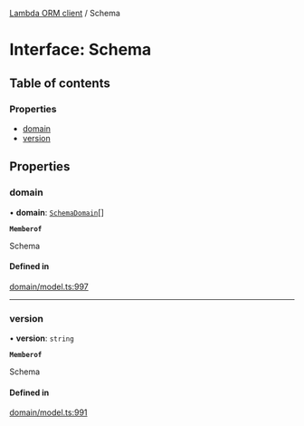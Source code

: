 [Lambda ORM client](../README.md) / Schema

# Interface: Schema

## Table of contents

### Properties

- [domain](Schema.md#domain)
- [version](Schema.md#version)

## Properties

### domain

• **domain**: [`SchemaDomain`](SchemaDomain.md)[]

**`Memberof`**

Schema

#### Defined in

[domain/model.ts:997](https://github.com/FlavioLionelRita/lambdaorm-client-node/blob/70ce19d/src/lib/domain/model.ts#L997)

___

### version

• **version**: `string`

**`Memberof`**

Schema

#### Defined in

[domain/model.ts:991](https://github.com/FlavioLionelRita/lambdaorm-client-node/blob/70ce19d/src/lib/domain/model.ts#L991)
